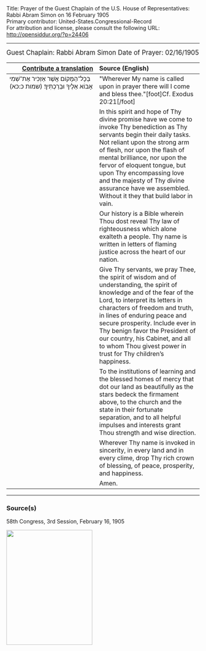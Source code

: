 <html>
<head></head>
<body>
Title: Prayer of the Guest Chaplain of the U.S. House of Representatives: Rabbi Abram Simon on 16 February 1905<br />
Primary contributor: United-States.Congressional-Record<br />
For attribution and license, please consult the following URL: <a href="http://opensiddur.org/?p=24406">http://opensiddur.org/?p=24406</a>
<p />
<hr />

<div class="english" style="font-size:1.2em;">
Guest Chaplain: Rabbi Abram Simon 
Date of Prayer: 02/16/1905
</div>

<table style="margin-left: auto;margin-right: auto;" class="draggable">
<thead><tr><th id="x" style="text-align: right;"><a href="/contributing/upload/">Contribute a translation</a></th><th style="text-align: left;">Source (English)</th></tr></thead>
<tbody>
<tr><td style="vertical-align:top;" width="46%">
<div class="liturgy"><span lang="he">
בְּכָל־הַמָּקוֹם אֲשֶׁר אַזְכִּיר אֶת־שְׁמִי 
אָבוֹא אֵלֶיךָ וּבֵרַכְתִּיךָ׃ <span class="citation">(שמות כ:כא)</span>
</span></div></td>
 
<td style="vertical-align:top;" width="53%">
<div class="english">
"Wherever My name is called upon in prayer 
there will I come and bless thee."[foot]Cf. Exodus 20:21[/foot]
</div></td></tr>


<tr><td style="vertical-align:top;" width="46%">
<div class="liturgy"><span lang="he">

</span></div></td>
 
<td style="vertical-align:top;" width="53%">
<div class="english">
In this spirit and hope of Thy divine promise
have we come to invoke Thy benediction 
as Thy servants begin their daily tasks. 
Not reliant upon the strong arm of flesh, 
nor upon the flash of mental brilliance, 
nor upon the fervor of eloquent tongue, 
but upon Thy encompassing love 
and the majesty of Thy divine assurance 
have we assembled. 
Without it 
they that build 
labor in vain.
</div></td></tr>


<tr><td style="vertical-align:top;" width="46%">
<div class="liturgy"><span lang="he">

</span></div></td>
 
<td style="vertical-align:top;" width="53%">
<div class="english">
Our history is a Bible wherein Thou dost reveal 
Thy law of righteousness which alone exalteth a people. 
Thy name is written in letters of flaming justice 
across	the heart of our nation. 
</div></td></tr>


<tr><td style="vertical-align:top;" width="46%">
<div class="liturgy"><span lang="he">

</span></div></td>
 
<td style="vertical-align:top;" width="53%">
<div class="english">
Give Thy servants, we pray Thee, 
the spirit of wisdom and of understanding, 
the spirit of knowledge and of the fear of the Lord, 
to interpret its letters in characters of freedom and truth, 
in lines of enduring peace and secure prosperity. 
Include ever in Thy benign favor 
the President of our country, 
his Cabinet, 
and all to whom Thou givest power in trust 
for Thy children’s happiness. 
</div></td></tr>


<tr><td style="vertical-align:top;" width="46%">
<div class="liturgy"><span lang="he">

</span></div></td>
 
<td style="vertical-align:top;" width="53%">
<div class="english">
To the institutions of learning 
and the blessed homes of mercy 
that dot our land as beautifully 
as the stars bedeck the firmament above, 
to the church and the state in their fortunate separation, 
and to all helpful impulses and interests 
grant Thou strength and wise direction. 
</div></td></tr>


<tr><td style="vertical-align:top;" width="46%">
<div class="liturgy"><span lang="he">

</span></div></td>
 
<td style="vertical-align:top;" width="53%">
<div class="english">
Wherever Thy name is invoked in sincerity, 
in every land and in every clime, 
drop Thy rich crown of blessing, 
of peace, prosperity, and happiness. 
</div></td></tr>


<tr><td style="vertical-align:top;" width="46%">
<div class="liturgy"><span lang="he">

</span></div></td>
 
<td style="vertical-align:top;" width="53%">
<div class="english">
Amen.
</div></td></tr>
</tbody></table>

<hr />

<h3>Source(s)</h3>

58th Congress, 3rd Session, February 16, 1905

<a href="https://opensiddur.org/wp-content/uploads/2019/04/1905-02-16-HOR-Rabbi-Abram-Simon.png"><img src="https://opensiddur.org/wp-content/uploads/2019/04/1905-02-16-HOR-Rabbi-Abram-Simon-224x300.png" alt="" width="224" height="300" class="alignnone size-medium wp-image-24407" /></a>
</body>
</html>